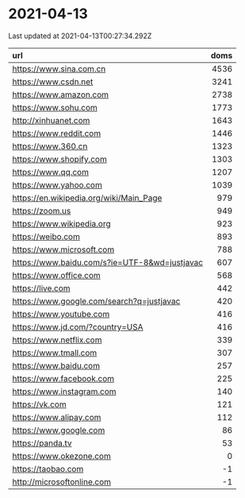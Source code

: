 # 2021-04-13

<!-- BEGIN -->
Last updated at 2021-04-13T00:27:34.292Z

url | doms
:- | -:
https://www.sina.com.cn | 4536
https://www.csdn.net | 3241
https://www.amazon.com | 2738
https://www.sohu.com | 1773
http://xinhuanet.com | 1643
https://www.reddit.com | 1446
https://www.360.cn | 1323
https://www.shopify.com | 1303
https://www.qq.com | 1207
https://www.yahoo.com | 1039
https://en.wikipedia.org/wiki/Main_Page | 979
https://zoom.us | 949
https://www.wikipedia.org | 923
https://weibo.com | 893
https://www.microsoft.com | 788
https://www.baidu.com/s?ie=UTF-8&wd=justjavac | 607
https://www.office.com | 568
https://live.com | 442
https://www.google.com/search?q=justjavac | 420
https://www.youtube.com | 416
https://www.jd.com/?country=USA | 416
https://www.netflix.com | 339
https://www.tmall.com | 307
https://www.baidu.com | 257
https://www.facebook.com | 225
https://www.instagram.com | 140
https://vk.com | 121
https://www.alipay.com | 112
https://www.google.com | 86
https://panda.tv | 53
https://www.okezone.com | 0
https://taobao.com | -1
http://microsoftonline.com | -1
<!-- END -->
